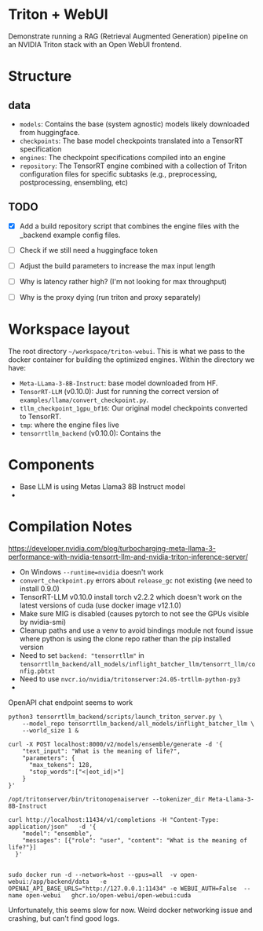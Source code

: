 # Triton + WebUI

Demonstrate running a RAG (Retrieval Augmented Generation) pipeline on an NVIDIA Triton stack with 
an Open WebUI frontend.

# Structure

## data

- `models`: Contains the base (system agnostic) models likely downloaded from huggingface.
- `checkpoints`: The base model checkpoints translated into a TensorRT specification
- `engines`: The checkpoint specifications compiled into an engine
- `repository`: The TensorRT engine combined with a collection of Triton configuration files for specific subtasks (e.g., preprocessing, postprocessing, ensembling, etc)

## TODO

- [X] Add a build repository script that combines the engine files with the _backend example config files.
- [ ] Check if we still need a huggingface token
- [ ] Adjust the build parameters to increase the max input length
- [ ] Why is latency rather high? (I'm not looking for max throughput)
- [ ] Why is the proxy dying (run triton and proxy separately)


# Workspace layout

The root directory `~/workspace/triton-webui`.
This is what we pass to the docker container for building the optimized engines. Within the directory we have:

- `Meta-LLama-3-8B-Instruct`: base model downloaded from HF.
- `TensorRT-LLM` (v0.10.0): Just for running the correct version of `examples/llama/convert_checkpoint.py`.
- `tllm_checkpoint_1gpu_bf16`: Our original model checkpoints converted to TensorRT.
- `tmp`: where the engine files live
- `tensorrtllm_backend` (v0.10.0): Contains the 
# Components

- Base LLM is using Metas Llama3 8B Instruct model
- 

# Compilation Notes

https://developer.nvidia.com/blog/turbocharging-meta-llama-3-performance-with-nvidia-tensorrt-llm-and-nvidia-triton-inference-server/

- On Windows `--runtime=nvidia` doesn't work
- `convert_checkpoint.py` errors about `release_gc` not existing (we need to install 0.9.0)
- TensorRT-LLM v0.10.0 install torch v2.2.2 which doesn't work on the latest versions of cuda (use docker image v12.1.0)
- Make sure MIG is disabled (causes pytorch to not see the GPUs visible by nvidia-smi)
- Cleanup paths and use a venv to avoid bindings module not found issue where python is using the clone repo rather than the pip installed version
- Need to set `backend: "tensorrtllm"` in `tensorrtllm_backend/all_models/inflight_batcher_llm/tensorrt_llm/config.pbtxt`
- Need to use `nvcr.io/nvidia/tritonserver:24.05-trtllm-python-py3`
- 

OpenAPI chat endpoint seems to work
```
python3 tensorrtllm_backend/scripts/launch_triton_server.py \
    --model_repo tensorrtllm_backend/all_models/inflight_batcher_llm \
    --world_size 1 &

curl -X POST localhost:8000/v2/models/ensemble/generate -d '{
    "text_input": "What is the meaning of life?",
    "parameters": {
      "max_tokens": 128,
      "stop_words":["<|eot_id|>"]
    }
}'

/opt/tritonserver/bin/tritonopenaiserver --tokenizer_dir Meta-Llama-3-8B-Instruct

curl http://localhost:11434/v1/completions -H "Content-Type: application/json"   -d '{
    "model": "ensemble",
    "messages": [{"role": "user", "content": "What is the meaning of life?"}]
  }'


sudo docker run -d --network=host --gpus=all  -v open-webui:/app/backend/data   -e OPENAI_API_BASE_URLS="http://127.0.0.1:11434" -e WEBUI_AUTH=False  --name open-webui   ghcr.io/open-webui/open-webui:cuda
```
Unfortunately, this seems slow for now.
Weird docker networking issue and crashing, but can't find good logs.
